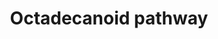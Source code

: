 ---
annotations:
- type: Pathway Ontology
  value: lipid metabolic pathway
- type: Pathway Ontology
  value: classic metabolic pathway
authors:
- Pjaiswal
- MaintBot
- Egonw
- Elisa
- Eweitz
description: Plant oxylipins are a diverse class of lipid metabolites that are derived
  from the oxidation of unsaturated fatty acids. Oxylipins formed in plants include
  fatty acid hydroperoxides, hydroxy-, oxo-, or keto-fatty acids, divinyl ethers,
  volatile aldehydes, or the plant hormone Jasmonic Acid (JA).
last-edited: 2021-05-21
organisms:
- Oryza sativa
redirect_from:
- /index.php/Pathway:WP668
- /instance/WP668
schema-jsonld:
- '@context': https://schema.org/
  '@id': https://wikipathways.github.io/pathways/WP668.html
  '@type': Dataset
  creator:
    '@type': Organization
    name: WikiPathways
  description: Plant oxylipins are a diverse class of lipid metabolites that are derived
    from the oxidation of unsaturated fatty acids. Oxylipins formed in plants include
    fatty acid hydroperoxides, hydroxy-, oxo-, or keto-fatty acids, divinyl ethers,
    volatile aldehydes, or the plant hormone Jasmonic Acid (JA).
  keywords:
  - H2O
  - Hexanal
  - Hydroperoxide lyase
  - linoleic acid
  - epoxy hydroxy PUFAs
  - jasmonate:amino acid transferase
  - 12, 13-EOT
  - Jasmonic Acid
  - 13-HPOD
  - (beta-oxidation)X3
  - membrane lipids
  - Lipoxygenase
  - 9-HPOD
  - Jasmonic Acid-Isoleucine
  - alpha-linolenic acid
  - Allene oxide cyclase
  - Lipases
  - 9-HPOT
  - Peroxygenase
  - 12-OPDA
  - Divinyl ether synthase
  - OPDA-reductase 3
  - Divinyl ether PUFAs
  - Allene oxide synthase
  - L-Isoleucine
  - 13-HPOT
  - OPC-8:0
  license: CC0
  name: Octadecanoid pathway
seo: CreativeWork
title: Octadecanoid pathway
wpid: WP668
---